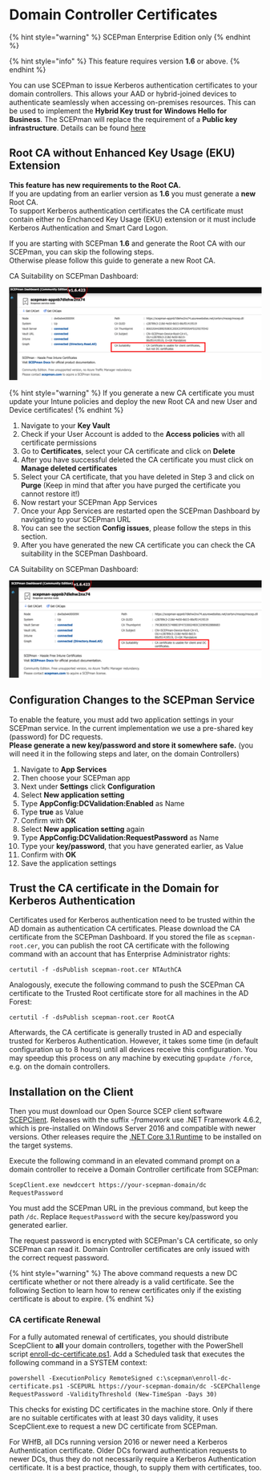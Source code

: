 # Domain Controller Certificates

{% hint style="warning" %}
SCEPman Enterprise Edition only
{% endhint %}

{% hint style="info" %}
This feature requires version **1.6** or above.
{% endhint %}

You can use SCEPman to issue Kerberos authentication certificates to your domain controllers. This allows your AAD or hybrid-joined devices to authenticate seamlessly when accessing on-premises resources. This can be used to implement the **Hybrid Key trust for Windows Hello for Business**. The SCEPman will replace the requirement of a **Public key infrastructure**. Details can be found [here](https://docs.microsoft.com/en-us/windows/security/identity-protection/hello-for-business/hello-hybrid-key-trust-prereqs)

## Root CA without Enhanced Key Usage \(EKU\) Extension

**This feature has new requirements to the Root CA.**  
If you are updating from an earlier version as **1.6** you must generate a **new** Root CA.  
To support Kerberos authentication certificates the CA certificate must contain either no Enchanced Key Usage \(EKU\) extension or it must include Kerberos Authentication and Smart Card Logon.

If you are starting with SCEPman **1.6** and generate the Root CA with our SCEPman, you can skip the following steps.  
Otherwise please follow this guide to generate a new Root CA.

CA Suitability on SCEPman Dashboard:

![](../../.gitbook/assets/screenshot-2020-11-04-at-11.18.44.png)

{% hint style="warning" %}
If you generate a new CA certificate you must update your Intune policies and deploy the new Root CA and new User and Device certificates!
{% endhint %}

1. Navigate to your **Key Vault**
2. Check if your User Account is added to the **Access policies** with all certificate permissions
3. Go to **Certificates**, select your CA certificate and click on **Delete**
4. After you have successful deleted the CA certificate you must click on **Manage deleted certificates**
5. Select your CA certificate, that you have deleted in Step 3 and click on **Purge** \(Keep in mind that after you have purged the certificate you cannot restore it!\)
6. Now restart your SCEPman App Services
7. Once your App Services are restarted open the SCEPman Dashboard by navigating to your SCEPman URL
8. You can see the section **Config issues**, please follow the steps in this section.
9. After you have generated the new CA certificate you can check the CA suitability in the SCEPman Dashboard.

CA Suitability on SCEPman Dashboard:

![](../../.gitbook/assets/screenshot-2020-11-04-at-11.30.23%20%281%29%20%281%29%20%281%29.png)

## Configuration Changes to the SCEPman Service

To enable the feature, you must add two application settings in your SCEPman service. In the current implementation we use a pre-shared key \(password\) for DC requests.  
**Please generate a new key/password and store it somewhere safe.** \(you will need it in the following steps and later, on the domain Controllers\)

1. Navigate to **App Services**
2. Then choose your SCEPman app
3. Next under **Settings** click **Configuration**
4. Select **New application setting**
5. Type **AppConfig:DCValidation:Enabled** as Name
6. Type **true** as Value
7. Confirm with **OK**
8. Select **New application setting** again
9. Type **AppConfig:DCValidation:RequestPassword** as Name
10. Type your **key/password**, that you have generated earlier, as Value
11. Confirm with **OK**
12. Save the application settings

## Trust the CA certificate in the Domain for Kerberos Authentication

Certificates used for Kerberos authentication need to be trusted within the AD domain as authentication CA certificates. Please download the CA certificate from the SCEPman Dashboard. If you stored the file as `scepman-root.cer`, you can publish the root CA certificate with the following command with an account that has Enterprise Administrator rights:

```text
certutil -f -dsPublish scepman-root.cer NTAuthCA
```

Analogously, execute the following command to push the SCEPman CA certificate to the Trusted Root certificate store for all machines in the AD Forest:

```text
certutil -f -dsPublish scepman-root.cer RootCA
```

Afterwards, the CA certificate is generally trusted in AD and especially trusted for Kerberos Authentication. However, it takes some time (in default configuration up to 8 hours) until all devices receive this configuration. You may speedup this process on any machine by executing `gpupdate /force`, e.g. on the domain controllers.

## Installation on the Client

Then you must download our Open Source SCEP client software [SCEPClient](https://github.com/scepman/scepclient/releases/latest). Releases with the suffix *-framework* use .NET Framework 4.6.2, which is pre-installed on Windows Server 2016 and compatible with newer versions. Other releases require the [.NET Core 3.1 Runtime](https://download.visualstudio.microsoft.com/download/pr/9845b4b0-fb52-48b6-83cf-4c431558c29b/41025de7a76639eeff102410e7015214/dotnet-runtime-3.1.10-win-x64.exe) to be installed on the target systems.

Execute the following command in an elevated command prompt on a domain controller to receive a Domain Controller certificate from SCEPman:

```text
ScepClient.exe newdccert https://your-scepman-domain/dc RequestPassword
```

You must add the SCEPman URL in the previous command, but keep the path `/dc`. Replace `RequestPassword` with the secure key/password you generated earlier.

The request password is encrypted with SCEPman's CA certificate, so only SCEPman can read it. Domain Controller certificates are only issued with the correct request password.

{% hint style="warning" %}
The above command requests a new DC certificate whether or not there already is a valid certificate. See the following Section to learn how to renew certificates only if the existing certificate is about to expire.
{% endhint %}

### CA certificate Renewal

For a fully automated renewal of certificates, you should distribute ScepClient to **all** your domain controllers, together with the PowerShell script [enroll-dc-certificate.ps1](https://github.com/scepman/scepclient/blob/master/enroll-dc-certificate.ps1). Add a Scheduled task that executes the following command in a SYSTEM context:

```text
powershell -ExecutionPolicy RemoteSigned c:\scepman\enroll-dc-certificate.ps1 -SCEPURL https://your-scepman-domain/dc -SCEPChallenge RequestPassword -ValidityThreshold (New-TimeSpan -Days 30)
```

This checks for existing DC certificates in the machine store. Only if there are no suitable certificates with at least 30 days validity, it uses ScepClient.exe to request a new DC certificate from SCEPman.

For WHfB, all DCs running version 2016 or newer need a Kerberos Authentication certificate. Older DCs forward authentication requests to newer DCs, thus they do not necessarily require a Kerberos Authentication certificate. It is a best practice, though, to supply them with certificates, too.

